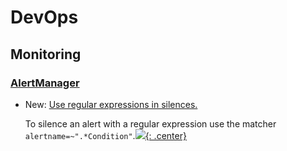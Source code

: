 # DevOps

## Monitoring

### [AlertManager](alertmanager.md)

* New: [Use regular expressions in silences.](alertmanager.md#silences)

    To silence an alert with a regular expression use the matcher
    `alertname=~".*Condition"`.[![](not-by-ai.svg){: .center}](https://notbyai.fyi)

